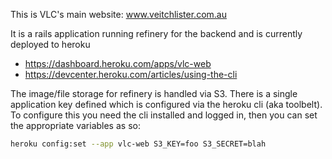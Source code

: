 This is VLC's main website: www.veitchlister.com.au

It is a rails application running refinery for the backend and is currently deployed to heroku 

* https://dashboard.heroku.com/apps/vlc-web
* https://devcenter.heroku.com/articles/using-the-cli

The image/file storage for refinery is handled via S3. There is a single application key defined which is configured via the heroku cli (aka toolbelt). To configure this you need the cli installed and logged in, then you can set the appropriate variables as so:

```bash
heroku config:set --app vlc-web S3_KEY=foo S3_SECRET=blah
```
